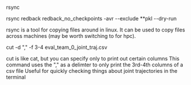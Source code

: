 rsync

rsync redback redback_no_checkpoints -avr --exclude **pkl --dry-run

rsync is a tool for copying files around in linux. It can be used to copy files across machines (may be worth switching to for hpc).

cut -d "," -f 3-4 eval_team_0_joint_traj.csv 

cut is like cat, but you can specify only to print out certain columns
This command uses the "," as a delimter to only print the 3rd-4th columns of a csv file
Useful for quickly checking things about joint trajectories in the terminal
